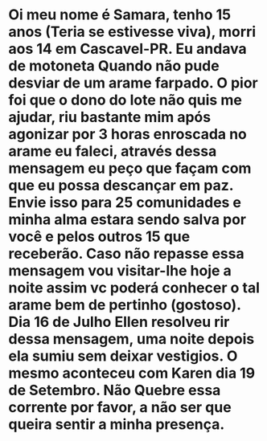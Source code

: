 # Oi meu nome é Samara, tenho 15 anos (Teria se estivesse viva), morri aos 14 em Cascavel-PR. Eu andava de motoneta Quando não pude desviar de um arame farpado. O pior foi que o dono do lote não quis me ajudar, riu bastante mim após agonizar por 3 horas enroscada no arame eu faleci, através dessa mensagem eu peço que façam com que eu possa descançar em paz. Envie isso para 25 comunidades e minha alma estara sendo salva por você e pelos outros 15 que receberão. Caso não repasse essa mensagem vou visitar-lhe hoje a noite assim vc poderá conhecer o tal arame bem de pertinho (gostoso). Dia 16 de Julho Ellen resolveu rir dessa mensagem, uma noite depois ela sumiu sem deixar vestigios. O mesmo aconteceu com Karen dia 19 de Setembro. Não Quebre essa corrente por favor, a não ser que queira sentir a minha presença.
